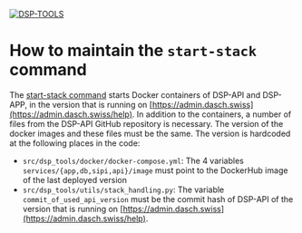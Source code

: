 [![DSP-TOOLS](https://img.shields.io/github/v/release/dasch-swiss/dsp-tools?include_prereleases&label=DSP-TOOLS)](https://github.com/dasch-swiss/dsp-tools)

# How to maintain the `start-stack` command

The [start-stack command](../cli-commands.md#start-stack-stop-stack) starts Docker containers of 
DSP-API and DSP-APP, in the version that is running on [https://admin.dasch.swiss](https://admin.dasch.swiss/help). 
In addition to the containers, a number of files from the DSP-API GitHub repository is necessary. The version of the 
docker images and these files must be the same. The version is hardcoded at the following places in the code:

- `src/dsp_tools/docker/docker-compose.yml`: The 4 variables `services/{app,db,sipi,api}/image` must point to the 
  DockerHub image of the last deployed version
- `src/dsp_tools/utils/stack_handling.py`: The variable `commit_of_used_api_version` must be the commit hash of DSP-API 
  of the version that is running on [https://admin.dasch.swiss](https://admin.dasch.swiss/help).
